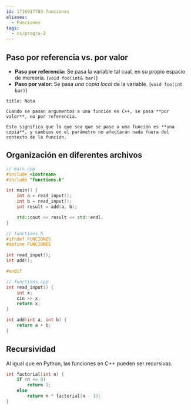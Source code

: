 ```yaml
---
id: 1716917783-funciones
aliases:
  - Funciones
tags:
  - cs/progra-2
---
```


## Paso por referencia vs. por valor

- **Paso por referencia:** Se pasa la variable tal cual, en su propio espacio de memoria. (`void foo(int& bar)`)
- **Paso por valor:** Se pasa *una copia local* de la variable. (`void foo(int bar)`)

```ad-important
title: Nota

Cuando se pasan argumentos a una función en C++, se pasa **por valor**, no por referencia.

Esto significa que lo que sea que se pase a una función es **una copia**, y cambios en el parámetro no afectarán nada fuera del contexto de la función.

```

## Organización en diferentes archivos

```cpp
// main.cpp
#include <iostream>
#include "functions.h"

int main() {
	int a = read_input();
	int b = read_input();
	int result = add(a, b);

	std::cout << result << std::endl;
}
```

```cpp
// functions.h
#ifndef FUNCIONES
#define FUNCIONES

int read_input();
int add();

#endif
```

```cpp
// functions.cpp
int read_input() {
	int x;
	cin >> x;
	return x;
}

int add(int a, int b) {
	return a + b;
}
```

## Recursividad

Al igual que en Python, las funciones en C++ pueden ser recursivas.

```cpp
int factorial(int n) {
	if (n <= 0)
		return 1;
	else
		return n * factorial(n - 1);
}
```
